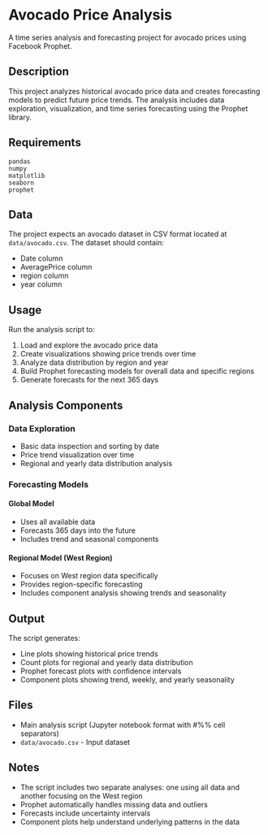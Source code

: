 # Avocado Price Analysis

A time series analysis and forecasting project for avocado prices using Facebook Prophet.

## Description

This project analyzes historical avocado price data and creates forecasting models to predict future price trends. The analysis includes data exploration, visualization, and time series forecasting using the Prophet library.

## Requirements

```
pandas
numpy
matplotlib
seaborn
prophet
```



## Data

The project expects an avocado dataset in CSV format located at `data/avocado.csv`. The dataset should contain:
- Date column
- AveragePrice column
- region column
- year column

## Usage

Run the analysis script to:

1. Load and explore the avocado price data
2. Create visualizations showing price trends over time
3. Analyze data distribution by region and year
4. Build Prophet forecasting models for overall data and specific regions
5. Generate forecasts for the next 365 days

## Analysis Components

### Data Exploration
- Basic data inspection and sorting by date
- Price trend visualization over time
- Regional and yearly data distribution analysis

### Forecasting Models

#### Global Model
- Uses all available data
- Forecasts 365 days into the future
- Includes trend and seasonal components

#### Regional Model (West Region)
- Focuses on West region data specifically
- Provides region-specific forecasting
- Includes component analysis showing trends and seasonality

## Output

The script generates:
- Line plots showing historical price trends
- Count plots for regional and yearly data distribution
- Prophet forecast plots with confidence intervals
- Component plots showing trend, weekly, and yearly seasonality

## Files

- Main analysis script (Jupyter notebook format with #%% cell separators)
- `data/avocado.csv` - Input dataset

## Notes

- The script includes two separate analyses: one using all data and another focusing on the West region
- Prophet automatically handles missing data and outliers
- Forecasts include uncertainty intervals
- Component plots help understand underlying patterns in the data